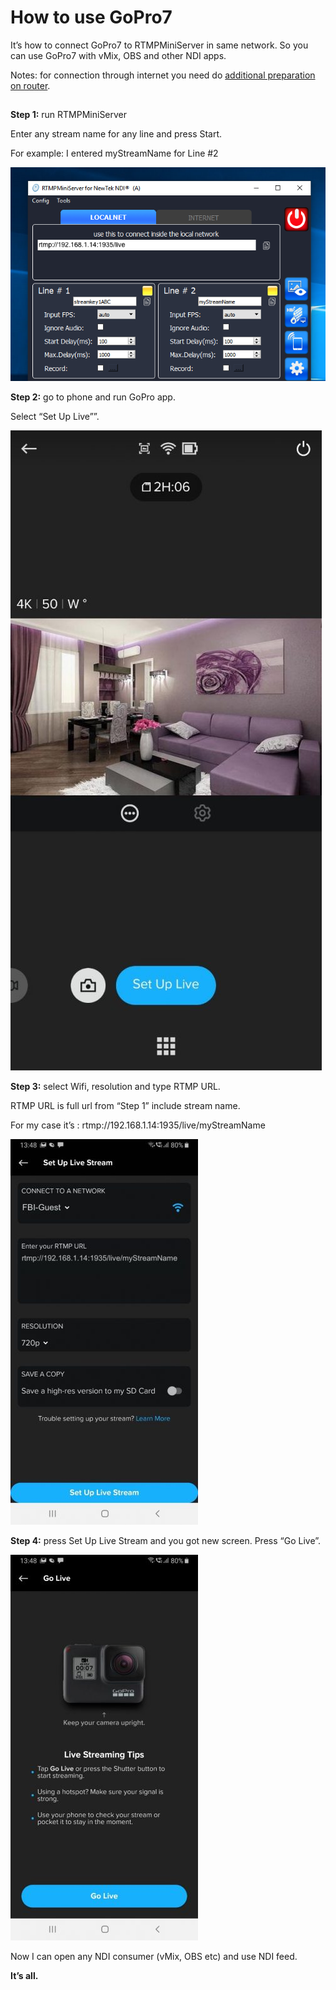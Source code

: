 **How to use GoPro7**
==

It’s how to connect GoPro7 to RTMPMiniServer in same network. So you can use GoPro7 with vMix, OBS and other NDI apps.

Notes: for connection through internet you need do [additional preparation on router](http://help.garaninapps.com/2019/05/01/connection-from-internet/).
##

**Step 1:** run RTMPMiniServer

Enter any stream name for any line and press Start.

For example: I entered myStreamName for Line #2

![](f2.png)

**Step 2:** go to phone and run GoPro app.

Select “Set Up Live””.

![](f3.jpg)

**Step 3:** select Wifi, resolution and type RTMP URL.

RTMP URL is full url from “Step 1” include stream name.

For my case it’s : rtmp://192.168.1.14:1935/live/myStreamName

![](f4.jpeg)

**Step 4:** press Set Up Live Stream and you got new screen. Press “Go Live”.

![](f5.jpeg)

Now I can open any NDI consumer (vMix, OBS etc) and use NDI feed.

**It’s all.**
